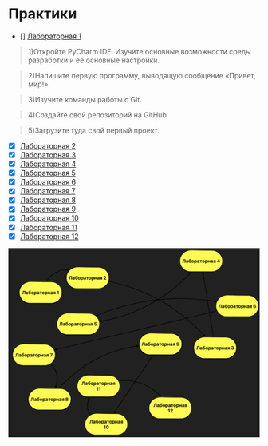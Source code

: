 # Практики

- [] [Лабораторная 1](lab_01)

>1)Откройте PyCharm IDE. Изучите основные возможности среды разработки и ее основные настройки.

>2)Напишите первую программу, выводящую сообщение «Привет, мир!».

>3)Изучите команды работы с Git.

>4)Создайте свой репозиторий на GitHub.

>5)Загрузите туда свой первый проект.

- [x] [Лабораторная 2](lab_02)
- [x] [Лабораторная 3](lab_03)
- [x] [Лабораторная 4](lab_04)
- [x] [Лабораторная 5](lab_05)
- [x] [Лабораторная 6](lab_06)
- [x] [Лабораторная 7](lab_07)
- [x] [Лабораторная 8](lab_08)
- [x] [Лабораторная 9](lab_09)
- [x] [Лабораторная 10](lab_10) 
- [x] [Лабораторная 11](lab_11)
- [x] [Лабораторная 12](lab_12)

<p align="center">
  <img src="lab_01/firstCourse.jpg">
  <br/>
</p>
